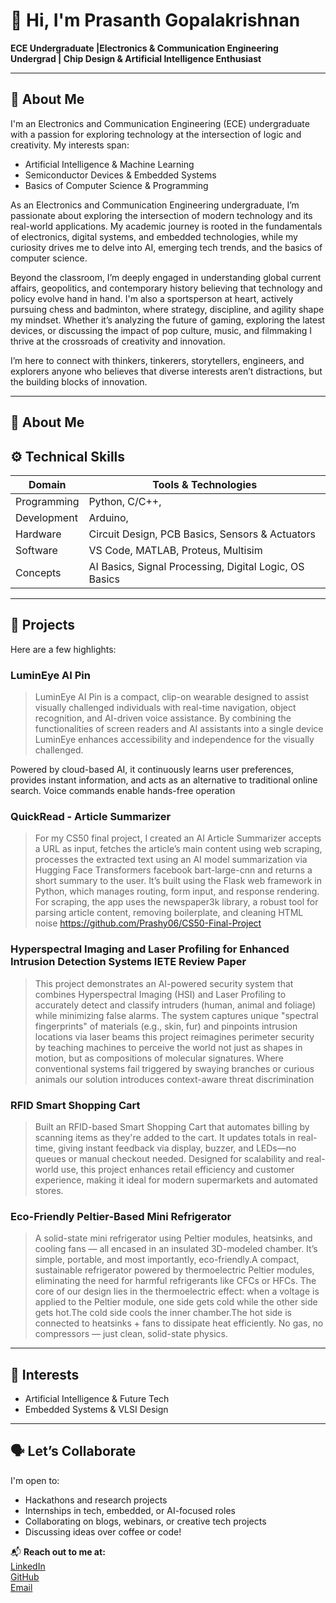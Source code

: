 # 👋 Hi, I'm Prasanth Gopalakrishnan

**ECE Undergraduate |Electronics & Communication Engineering Undergrad | Chip Design & Artificial Intelligence Enthusiast**

---

## 📌 About Me

I'm an Electronics and Communication Engineering (ECE) undergraduate with a passion for exploring technology at the intersection of logic and creativity. My interests span:

- Artificial Intelligence & Machine Learning  
- Semiconductor Devices & Embedded Systems  
- Basics of Computer Science & Programming  


As an Electronics and Communication Engineering undergraduate, I’m passionate about exploring the intersection of modern technology and its real-world applications. My academic journey is rooted in the fundamentals of electronics, digital systems, and embedded technologies, while my curiosity drives me to delve into AI, emerging tech trends, and the basics of computer science.

Beyond the classroom, I’m deeply engaged in understanding global current affairs, geopolitics, and contemporary history believing that technology and policy evolve hand in hand. I'm also a sportsperson at heart, actively pursuing chess and badminton, where strategy, discipline, and agility shape my mindset. Whether it’s analyzing the future of gaming, exploring the latest devices, or discussing the impact of pop culture, music, and filmmaking I thrive at the crossroads of creativity and innovation.

I’m here to connect with thinkers, tinkerers, storytellers, engineers, and explorers anyone who believes that diverse interests aren’t distractions, but the building blocks of innovation.

---
## 📌 About Me

## ⚙️ Technical Skills

| Domain | Tools & Technologies |
|--------|----------------------|
| Programming | Python, C/C++, |
| Development | Arduino,   |
| Hardware | Circuit Design, PCB Basics, Sensors & Actuators |
| Software | VS Code, MATLAB, Proteus, Multisim |
| Concepts | AI Basics, Signal Processing, Digital Logic, OS Basics |

---

## 💼 Projects

Here are a few highlights:

### LuminEye AI Pin
> LuminEye AI Pin is a compact, clip-on wearable designed to assist visually challenged individuals with real-time navigation, object recognition, and AI-driven voice assistance. 
By combining the functionalities of screen readers and AI assistants into a single device
LuminEye enhances accessibility and independence for the visually challenged.

Powered by cloud-based AI, it continuously learns user preferences, provides instant information, and acts as an alternative to traditional online search. Voice commands enable hands-free operation

### QuickRead - Article Summarizer
> For my CS50 final project, I created an AI Article Summarizer accepts a URL as input, fetches the article’s main content using web scraping, processes the extracted text using an AI model summarization via Hugging Face Transformers facebook bart-large-cnn and returns a short summary to the user. It’s built using the Flask web framework in Python, which manages routing, form input, and response rendering. For scraping, the app uses the newspaper3k library, a robust tool for parsing article content, removing boilerplate, and cleaning HTML noise
> https://github.com/Prashy06/CS50-Final-Project

### Hyperspectral Imaging and Laser Profiling for Enhanced Intrusion Detection Systems IETE Review Paper
> This project demonstrates an AI-powered security system that combines Hyperspectral Imaging (HSI) and Laser Profiling to accurately detect and classify intruders (human, animal and foliage) while minimizing false alarms. The system captures unique "spectral fingerprints" of materials (e.g., skin, fur) and pinpoints intrusion locations via laser beams this project reimagines perimeter security by teaching machines to perceive the world not just as shapes in motion, but as compositions of molecular signatures. Where conventional systems fail triggered by swaying branches or curious animals our solution introduces context-aware threat discrimination

### RFID Smart Shopping Cart
> Built an RFID-based Smart Shopping Cart that automates billing by scanning items as they're added to the cart. It updates totals in real-time, giving instant feedback via display, buzzer, and LEDs—no queues or manual checkout needed. Designed for scalability and real-world use, this project enhances retail efficiency and customer experience, making it ideal for modern supermarkets and automated stores.

### Eco-Friendly Peltier-Based Mini Refrigerator
> A solid-state mini refrigerator using Peltier modules, heatsinks, and cooling fans — all encased in an insulated 3D-modeled chamber. It’s simple, portable, and most importantly, eco-friendly.A compact, sustainable refrigerator powered by thermoelectric Peltier modules, eliminating the need for harmful refrigerants like CFCs or HFCs. The core of our design lies in the thermoelectric effect: when a voltage is applied to the Peltier module, one side gets cold while the other side gets hot.The cold side cools the inner chamber.The hot side is connected to heatsinks + fans to dissipate heat efficiently.
No gas, no compressors — just clean, solid-state physics.
---

## 🧠 Interests

- Artificial Intelligence & Future Tech
- Embedded Systems & VLSI Design

---

## 🗣️ Let’s Collaborate

I'm open to:
- Hackathons and research projects
- Internships in tech, embedded, or AI-focused roles
- Collaborating on blogs, webinars, or creative tech projects
- Discussing ideas over coffee or code!

📬 **Reach out to me at:**  
[LinkedIn](https://www.linkedin.com/in/prasanth-gopalakrishnan-27995a302/)  
[GitHub](https://github.com/prashy)  
[Email](mailto:your.email@example.com)
